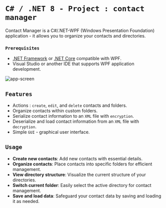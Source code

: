 # ``C# / .NET 8 - Project : contact manager``

Contact Manager is a C#/.NET-WPF (Windows Presentation Foundation) application - it allows you to organize your contacts and directories. 

### ``Prerequisites``

- [.NET Framework](https://dotnet.microsoft.com/download/dotnet-framework) or [.NET Core](https://dotnet.microsoft.com/download) compatible with WPF.
- Visual Studio or another IDE that supports WPF application development.

<img src="https://i.ibb.co/bNy4vWN/app-screen.png" alt="app-screen" border="0">

## ``Features``
- Actions : ``create``, ``edit``, and ``delete`` contacts and folders.
- Organize contacts within custom folders.
- Serialize contact information to an ``XML`` file with ``encryption``.
- Deserialize and load contact information from an ``XML`` file with ``decryption``.
- Simple ``GUI`` - graphical user interface.

## ``Usage``

- **Create new contacts**: Add new contacts with essential details.
- **Organize contacts**: Place contacts into specific folders for efficient management.
- **View directory structure**: Visualize the current structure of your directories.
- **Switch current folder**: Easily select the active directory for contact management.
- **Save and load data**: Safeguard your contact data by saving and loading it as needed.
